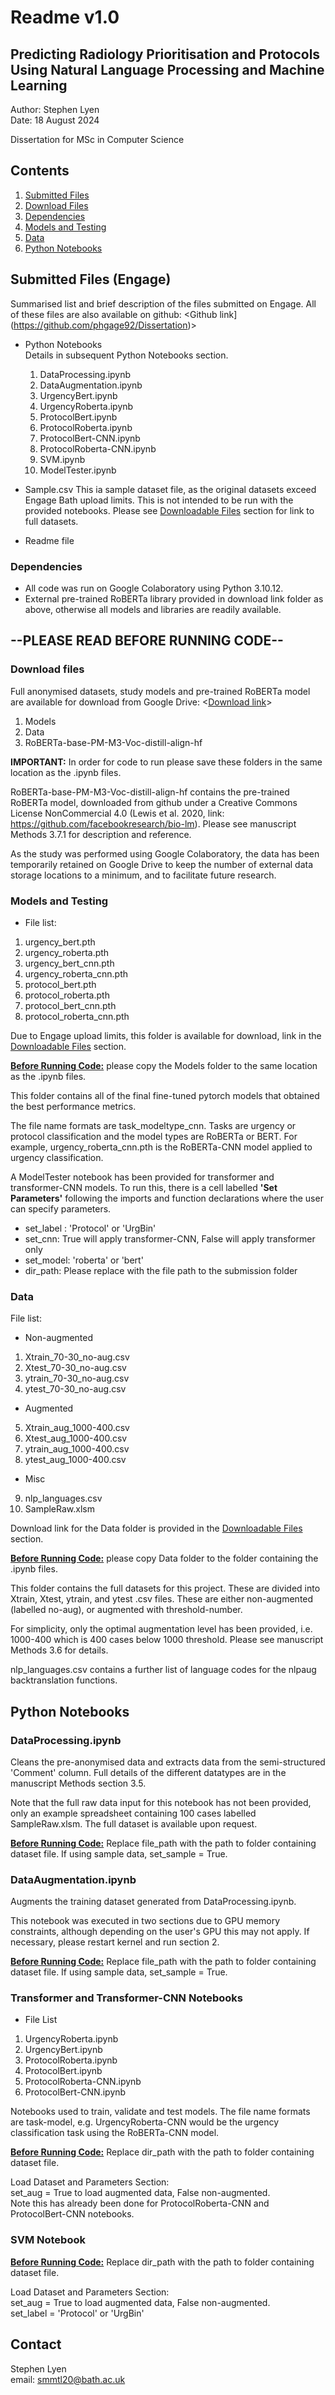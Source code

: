 # Readme v1.0

## Predicting Radiology Prioritisation and Protocols Using Natural Language Processing and Machine Learning

Author: Stephen Lyen\
Date: 18 August 2024

Dissertation for MSc in Computer Science

## Contents
1. [Submitted Files](#submitted-files)
2. [Download Files](#downloadable-files)
3. [Dependencies](#dependencies)
4. [Models and Testing](#models-and-testing)
5. [Data](#data)
6. [Python Notebooks](#python-notebooks) 

## Submitted Files (Engage)

Summarised list and brief description of the files submitted on Engage. All of these files are also available on github: <Github link](https://github.com/phgage92/Dissertation)>

* Python Notebooks\
Details in subsequent Python Notebooks section. 
    1. DataProcessing.ipynb
    2. DataAugmentation.ipynb
    3. UrgencyBert.ipynb
    4. UrgencyRoberta.ipynb
    5. ProtocolBert.ipynb
    6. ProtocolRoberta.ipynb
    7. ProtocolBert-CNN.ipynb
    8. ProtocolRoberta-CNN.ipynb
    9. SVM.ipynb
    10. ModelTester.ipynb

* Sample.csv
This ia sample dataset file, as the original datasets exceed Engage Bath upload limits. This is not intended to be run with the provided notebooks. Please see [Downloadable Files](#downloadable-files) section for link to full datasets.

* Readme file

### Dependencies

* All code was run on Google Colaboratory using Python 3.10.12. 
* External pre-trained RoBERTa library provided in download link folder as above, otherwise all models and libraries are readily available.

## --PLEASE READ BEFORE RUNNING CODE--
### Download files

Full anonymised datasets, study models and pre-trained RoBERTa model are available for download from Google Drive: <[Download link](https://drive.google.com/drive/folders/1paH5A-5rxyYVgU4DYup3hVsgQ9mp5HDM?usp=sharing)>

1. Models
2. Data
3. RoBERTa-base-PM-M3-Voc-distill-align-hf

**IMPORTANT:** In order for code to run please save these folders in the same location as the .ipynb files. 

RoBERTa-base-PM-M3-Voc-distill-align-hf contains the pre-trained RoBERTa model, downloaded from github under a Creative Commons License NonCommercial 4.0 (Lewis et al. 2020, link: <https://github.com/facebookresearch/bio-lm>). Please see manuscript Methods 3.7.1 for description and reference. 

As the study was performed using Google Colaboratory, the data has been temporarily retained on Google Drive to keep the number of external data storage locations to a minimum, and to facilitate future research.

### Models and Testing

* File list:
1. urgency_bert.pth
2. urgency_roberta.pth
3. urgency_bert_cnn.pth
4. urgency_roberta_cnn.pth
5. protocol_bert.pth
6. protocol_roberta.pth
7. protocol_bert_cnn.pth
8. protocol_roberta_cnn.pth 

Due to Engage upload limits, this folder is available for download, link in the [Downloadable Files](#downloadable-files) section.

<u>**Before Running Code:**</u> please copy the Models folder to the same location as the .ipynb files. 

This folder contains all of the final fine-tuned pytorch models that obtained the best performance metrics.

The file name formats are task_modeltype_cnn. Tasks are urgency or protocol classification and the model types are RoBERTa or BERT. For example, urgency_roberta_cnn.pth is the RoBERTa-CNN model applied to urgency classification.

A ModelTester notebook has been provided for transformer and transformer-CNN models.
To run this, there is a cell labelled **'Set Parameters'** following the imports and function declarations where the user can specify parameters.

* set_label : 'Protocol' or 'UrgBin'
* set_cnn: True will apply transformer-CNN, False will apply transformer only
* set_model: 'roberta' or 'bert'
* dir_path: Please replace with the file path to the submission folder

### Data

File list:
* Non-augmented
1. Xtrain_70-30_no-aug.csv
2. Xtest_70-30_no-aug.csv
3. ytrain_70-30_no-aug.csv
4. ytest_70-30_no-aug.csv
* Augmented
5. Xtrain_aug_1000-400.csv
6. Xtest_aug_1000-400.csv
7. ytrain_aug_1000-400.csv
8. ytest_aug_1000-400.csv

* Misc
9. nlp_languages.csv
10. SampleRaw.xlsm

Download link for the Data folder is provided in the [Downloadable Files](#downloadable-files) section.

<u>**Before Running Code:**</u> please copy Data folder to the folder containing the .ipynb files.

This folder contains the full datasets for this project. These are divided into Xtrain, Xtest, ytrain, and ytest .csv files. These are either non-augmented (labelled no-aug), or augmented with threshold-number.

For simplicity, only the optimal augmentation level has been provided, i.e. 1000-400 which is 400 cases below 1000 threshold. Please see manuscript Methods 3.6 for details.

nlp_languages.csv contains a further list of language codes for the nlpaug backtranslation functions.


## Python Notebooks

### DataProcessing.ipynb

Cleans the pre-anonymised data and extracts data from the semi-structured 'Comment' column. Full details of the different datatypes are in the manuscript Methods section 3.5.

Note that the full raw data input for this notebook has not been provided, only an example spreadsheet containing 100 cases labelled SampleRaw.xlsm. The full dataset is available upon request.

<u>**Before Running Code:**</u> Replace file_path with the path to folder containing dataset file.
If using sample data, set_sample = True.


### DataAugmentation.ipynb

Augments the training dataset generated from DataProcessing.ipynb. 

This notebook was executed in two sections due to GPU memory constraints, although depending on the user's GPU this may not apply. If necessary, please restart kernel and run section 2.

<u>**Before Running Code:**</u> Replace file_path with the path to folder containing dataset file.
If using sample data, set_sample = True.


### Transformer and Transformer-CNN Notebooks
* File List
1. UrgencyRoberta.ipynb
2. UrgencyBert.ipynb
3. ProtocolRoberta.ipynb
4. ProtocolBert.ipynb
5. ProtocolRoberta-CNN.ipynb
6. ProtocolBert-CNN.ipynb

Notebooks used to train, validate and test models.
The file name formats are task-model, e.g. UrgencyRoberta-CNN would be the urgency classification task using the RoBERTa-CNN model.

<u>**Before Running Code:**</u> Replace dir_path with the path to folder containing dataset file.

Load Dataset and Parameters Section:\
set_aug = True to load augmented data, False non-augmented.\
Note this has already been done for ProtocolRoberta-CNN and ProtocolBert-CNN notebooks.

### SVM Notebook

<u>**Before Running Code:**</u> Replace dir_path with the path to folder containing dataset file.

Load Dataset and Parameters Section:\
set_aug = True to load augmented data, False non-augmented.\
set_label = 'Protocol' or 'UrgBin'


## Contact

Stephen Lyen\
email: smmtl20@bath.ac.uk
